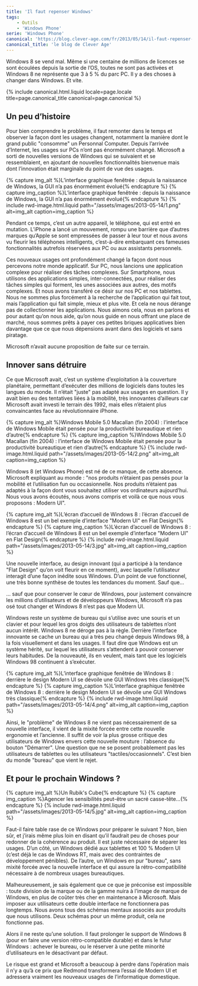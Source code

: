 ```yaml
---
title: 'Il faut repenser Windows'
tags:
    - Outils
    - 'Windows Phone'
serie: 'Windows Phone'
canonical: 'https://blog.clever-age.com/fr/2013/05/14/il-faut-repenser-windows/'
canonical_title: 'le blog de Clever Age'
---
```


Windows 8 se vend mal. Même si une centaine de millions de licences se sont
écoulées depuis la sortie de l’OS, toutes ne sont pas activées et Windows 8 ne
représente que 3 à 5 % du parc PC. Il y a des choses à changer dans Windows. Et
vite.

<!-- more -->

{% include canonical.html.liquid
    locale=page.locale
    title=page.canonical_title
    canonical=page.canonical
%}

## Un peu d’histoire

Pour bien comprendre le problème, il faut remonter dans le temps et observer la
façon dont les usages changent, notamment la manière dont le grand public
"consomme" un Personnal Computer. Depuis l’arrivée d’Internet, les usages sur
PCs n’ont pas énormément changé. Microsoft a sorti de nouvelles versions de
Windows qui se suivaient et se ressemblaient, en ajoutant de nouvelles
fonctionnalités bienvenue mais dont l’innovation était marginale du point de vue
des usages.

{% capture img_alt %}L’interface graphique fenêtrée : depuis la naissance de
Windows, la GUI n’a pas énormément évolué{% endcapture %}
{% capture img_caption %}L’interface graphique fenêtrée : depuis la naissance de
Windows, la GUI n’a pas énormément évolué{% endcapture %}
{% include rwd-image.html.liquid
path="/assets/images/2013-05-14/1.png"
alt=img_alt
caption=img_caption
%}

Pendant ce temps, c’est un autre appareil, le téléphone, qui est entré en
mutation. L’iPhone a lancé un mouvement, rompu une barrière que d’autres marques
qu’Apple se sont empressées de passer à leur tour et nous avons vu fleurir les
téléphones intelligents, c’est-à-dire embarquant ces fameuses fonctionnalités
autrefois réservées aux PC ou aux assistants personnels.

Ces nouveaux usages ont profondément changé la façon dont nous percevons notre
monde applicatif. Sur PC, nous lancions une application complexe pour réaliser
des tâches complexes. Sur Smartphone, nous utilisons des applications simples,
inter-connectées, pour réaliser des tâches simples qui forment, les unes
associées aux autres, des motifs complexes. Et nous avons transféré ce désir sur
nos PC et nos tablettes. Nous ne sommes plus forcément à la recherche de
l’application qui fait tout, mais l’application qui fait simple, mieux et plus
vite. Et cela ne nous dérange pas de collectionner les applications. Nous aimons
cela, nous en parlons et pour autant qu’on nous aide, qu’on nous guide en nous
offrant une place de marché, nous sommes prêts à payer ces petites briques
applicatives bien davantage que ce que nous dépensions avant dans des logiciels
et sans piratage.

Microsoft n’avait aucune proposition de faite sur ce terrain.

## Innover sans détruire

Ce que Microsoft avait, c’est un système d’exploitation à la couverture
planétaire, permettant d’exécuter des millions de logiciels dans toutes les
langues du monde. Il n’était "juste" pas adapté aux usages en question. Il y
avait bien eu des tentatives liées à la mobilité, très innovantes d’ailleurs car
Microsoft avait investi le terrain dès 1992, mais elles n’étaient plus
convaincantes face au révolutionnaire iPhone.

{% capture img_alt %}Windows Mobile 5.0 Macallan (fin 2004) : l’interface de
Windows Mobile était pensée pour la productivité bureautique et rien
d’autre{% endcapture %} {% capture img_caption %}Windows Mobile 5.0 Macallan
(fin 2004) : l’interface de Windows Mobile était pensée pour la productivité
bureautique et rien d’autre{% endcapture %} {% include rwd-image.html.liquid
path="/assets/images/2013-05-14/2.png"
alt=img_alt
caption=img_caption
%}

Windows 8 (et Windows Phone) est né de ce manque, de cette absence. Microsoft
expliquant au monde : "nos produits n’étaient pas pensés pour la mobilité et
l’utilisation fun ou occasionnelle. Nos produits n’étaient pas adaptés à la
façon dont vous souhaitez utiliser vos ordinateurs aujourd’hui. Nous vous avons
écoutés, nous avons compris et voilà ce que nous vous proposons : Modern UI".

{% capture img_alt %}L’écran d’accueil de Windows 8 : l’écran d’accueil de
Windows 8 est un bel exemple d’interface &quot;Modern UI&quot; en Flat
Design{% endcapture %} {% capture img_caption %}L’écran d’accueil de Windows 8 :
l’écran d’accueil de Windows 8 est un bel exemple d’interface "Modern UI" en
Flat Design{% endcapture %} {% include rwd-image.html.liquid
path="/assets/images/2013-05-14/3.jpg"
alt=img_alt
caption=img_caption
%}

Une nouvelle interface, au design innovant (qui a participé à la tendance "Flat
Design" qu’on voit fleurir en ce moment), avec laquelle l’utilisateur interagit
d’une façon inédite sous Windows. D’un point de vue fonctionnel, une très bonne
synthèse de toutes les tendances du moment. Sauf que…

… sauf que pour conserver le cœur de Windows, pour justement convaincre les
millions d’utilisateurs et de développeurs Windows, Microsoft n’a pas osé tout
changer et Windows 8 n’est pas que Modern UI.

Windows reste un système de bureau qui s’utilise avec une souris et un clavier
et pour lequel les gros doigts des utilisateurs de tablettes n’ont aucun
intérêt. Windows 8 ne déroge pas à la règle. Derrière l’interface innovante se
cache un bureau qui a très peu changé depuis Windows 98, à la fois visuellement
et dans les usages. Il faut dire que Windows est un système hérité, sur lequel
les utilisateurs s’attendent à pouvoir conserver leurs habitudes. De la
nouveauté, ils en veulent, mais tant que les logiciels Windows 98 continuent à
s’exécuter.

{% capture img_alt %}L’interface graphique fenêtrée de Windows 8 : derrière le
design Modern UI se dévoile une GUI Windows très classique{% endcapture %}
{% capture img_caption %}L’interface graphique fenêtrée de Windows 8 : derrière
le design Modern UI se dévoile une GUI Windows très classique{% endcapture %}
{% include rwd-image.html.liquid
path="/assets/images/2013-05-14/4.png"
alt=img_alt
caption=img_caption
%}

Ainsi, le "problème" de Windows 8 ne vient pas nécessairement de sa nouvelle
interface, il vient de la mixité forcée entre cette nouvelle ergonomie et
l’ancienne. Il suffit de voir la plus grosse critique des utilisateurs de
Windows envers cette nouvelle mouture : l’absence du bouton "Démarrer". Une
question que ne se posent probablement pas les utilisateurs de tablettes ou les
utilisateurs "tactiles/occasionnels". C’est bien du monde "bureau" que vient le
rejet.

## Et pour le prochain Windows ?

{% capture img_alt %}Un Rubik's Cube{% endcapture %}
{% capture img_caption %}Agencer les sensibilités peut-être un sacré
casse-tête…{% endcapture %} {% include rwd-image.html.liquid
path="/assets/images/2013-05-14/5.jpg"
alt=img_alt
caption=img_caption
%}

Faut-il faire table rase de ce Windows pour préparer le suivant ? Non, bien sûr,
et j’irais même plus loin en disant qu’il faudrait peu de choses pour redonner
de la cohérence au produit. Il est juste nécessaire de séparer les usages. D’un
côté, un Windows dédié aux tablettes et 100 % Modern UI (c’est déjà le cas de
Windows RT, mais avec des contraintes de développement pénibles). De l’autre, un
Windows en pur "bureau", sans mixité forcée avec la nouvelle interface et qui
assure la rétro-compatibilité nécessaire à de nombreux usages bureautiques.

Malheureusement, je sais également que ce que je préconise est impossible :
toute division de la marque ou de la gamme nuira à l’image de marque de Windows,
en plus de coûter très cher en maintenance à Microsoft. Mais imposer aux
utilisateurs cette double interface ne fonctionnera pas longtemps. Nous avons
tous des schémas mentaux associés aux produits que nous utilisons. Deux schémas
pour un même produit, cela ne fonctionne pas.

Alors il ne reste qu’une solution. Il faut prolonger le support de Windows 8
(pour en faire une version rétro-compatible durable) et dans le futur Windows :
achever le bureau, ou le réserver à une petite minorité d’utilisateurs en le
désactivant par défaut.

Le risque est grand et Microsoft a beaucoup à perdre dans l’opération mais il
n’y a qu’à ce prix que Redmond transformera l’essai de Modern UI et adressera
vraiment les nouveaux usages de l’informatique domestique.
